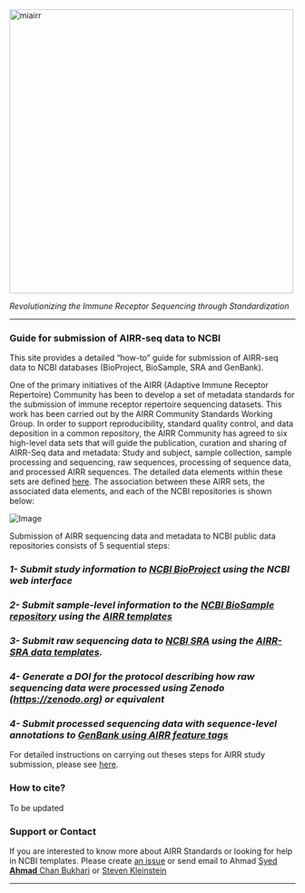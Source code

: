 <img src="https://github.com/airr-community/airr-standards/blob/master/Images/miairr_logo.png" alt="miairr" width="500" />

<i>Revolutionizing the Immune Receptor Sequencing through Standardization</i>

***


### Guide for submission of AIRR-seq data to NCBI

This site provides a detailed “how-to” guide for submission of AIRR-seq data to NCBI databases (BioProject, BioSample, SRA and GenBank). 

One of the primary initiatives of the AIRR (Adaptive Immune Receptor Repertoire) Community has been to develop a set of metadata standards for the submission of immune receptor repertoire sequencing datasets. This work has been carried out by the AIRR Community Standards Working Group. In order to support reproducibility, standard quality control, and data deposition in a common repository, the AIRR Community has agreed to six high-level data sets that will guide the publication, curation and sharing of AIRR-Seq data and metadata: Study and subject, sample collection, sample processing and sequencing, raw sequences, processing of sequence data, and processed AIRR sequences. The detailed data elements within these sets are defined [here](https://github.com/airr-community/airr-standards/blob/master/AIRR_Minimal_Standard_Data_Elements.csv). The association between these AIRR sets, the associated data elements, and each of the NCBI repositories is shown below:

![Image](https://github.com/airr-community/airr-standards/blob/master/Images/dataelements.png)


Submission of AIRR sequencing data and metadata to NCBI public data repositories consists of 5 sequential steps:

###  <i>1- Submit study information to <a href="https://submit.ncbi.nlm.nih.gov/subs/bioproject/">NCBI BioProject</a> using the NCBI web interface</i>
###  <i>2- Submit sample-level information to the <a href="https://submit.ncbi.nlm.nih.gov/subs/biosample/">NCBI BioSample repository</a> using the <a href="https://github.com/airr-community/airr-standards/blob/master/NCBI_implementation/NCBI%20Templates/AIRR_BioSample_v1.0.xls">AIRR templates</a></i>

###  <i>3- Submit raw sequencing data to <a href="https://submit.ncbi.nlm.nih.gov/subs/sra/">NCBI SRA</a> using the <a href="https://github.com/airr-community/airr-standards/blob/master/NCBI_implementation/NCBI%20Templates/AIRR_SRA_v1.0.xls">AIRR-SRA data templates</a>.</i>

###  <i>4- Generate a DOI for the protocol describing how raw sequencing data were processed using  Zenodo (https://zenodo.org)  or equivalent</i>
###  <i>4- Submit processed sequencing data with sequence-level annotations to <a href="https://www.ncbi.nlm.nih.gov/genbank/tbl2asn2/">GenBank using AIRR feature tags</a></i>


For detailed instructions on carrying out theses steps for AIRR study submission, please see [here](https://www.overleaf.com/read/tytddwptgkhb).


### How to cite?

To be updated

### Support or Contact

If you are interested to know more about AIRR Standards or looking for help in NCBI templates. Please create <a href="https://github.com/airr-community/airr-standards/issues/new">an issue</a> or send email to Ahmad
<a href="mailto:ahmad.chan@yale.edu">Syed **Ahmad** Chan Bukhari</a> or <a href="mailto:steven.kleinstein@yale.edu">Steven Kleinstein</a>

***
